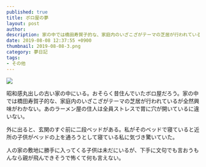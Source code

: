 ```yaml
---
published: true
title: ボロ屋の夢
layout: post
author: 
description: 家の中では橋田寿賀子的な、家庭内のいざこざがテーマの芝居が行われている
date: 2019-08-08 12:37:55 +0900
thumbnail: 2019-08-08-3.png
category: 夢日記
tags:
- その他
---
```


![]({{site.baseurl}}/assets/img/2019-08-08-3.png)

昭和感丸出しの古い家の中にいる。おそらく昔住んでいたボロ屋だろう。家の中では橋田寿賀子的な、家庭内のいざこざがテーマの芝居が行われているが全然興味がわかない。あのラーメン屋の住人は全員ストレスで胃に穴が開いているに違いない。

外に出ると、玄関のすぐ前に二段ベッドがある。私がそのベッドで寝ていると近所の子供がベッドの上を通ろうとして寝ている私に気づき驚いていた。

人の家の敷地に勝手に入ってくる子供は未だにいるが、下手に文句でも言おうもんなら親が飛んできそうで怖くて何も言えない。
